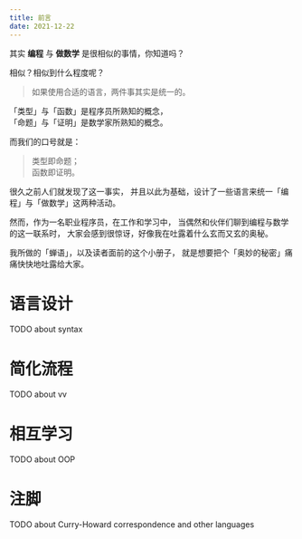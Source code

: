 ```yaml
---
title: 前言
date: 2021-12-22
---
```


其实 **编程** 与 **做数学** 是很相似的事情，你知道吗？

相似？相似到什么程度呢？

> 如果使用合适的语言，两件事其实是统一的。

「类型」与「函数」是程序员所熟知的概念，<br />
「命题」与「证明」是数学家所熟知的概念。

而我们的口号就是：

> 类型即命题；<br />
> 函数即证明。

很久之前人们就发现了这一事实，
并且以此为基础，设计了一些语言来统一「编程」与「做数学」这两种活动。

然而，作为一名职业程序员，在工作和学习中，
当偶然和伙伴们聊到编程与数学的这一联系时，
大家会感到很惊讶，好像我在吐露着什么玄而又玄的奥秘。

我所做的「蝉语」，以及读者面前的这个小册子，
就是想要把个「奥妙的秘密」痛痛快快地吐露给大家。

# 语言设计

TODO about syntax

# 简化流程

TODO about vv

# 相互学习

TODO about OOP

# 注脚

TODO about Curry-Howard correspondence and other languages
